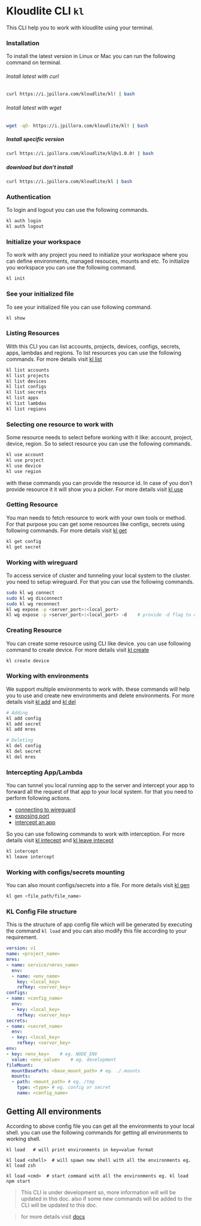 # Kloudlite CLI `kl`

This CLI help you to work with kloudlite using your terminal.

### Installation

To install the latest version in Linux or Mac you can run the following command on terminal.

###### Install latest with curl
```sh
curl https://i.jpillora.com/kloudlite/kl! | bash
```

###### Install latest with wget

```sh
wget -qO- https://i.jpillora.com/kloudlite/kl! | bash
```

##### Install specific version
```sh
curl https://i.jpillora.com/kloudlite/kl@v1.0.0! | bash
```

##### download but don't install
```sh
curl https://i.jpillora.com/kloudlite/kl | bash
```

### Authentication

To login and logout you can use the following commands.

```sh
kl auth login
kl auth logout
```

### Initialize your workspace
To work with any project you need to initialize your workspace where you can define 
environments, managed resouces, mounts and etc.
To initialize you workspace you can use the following command.
```sh
kl init
```

### See your initialized file
To see your initialized file you can use following command.
```sh
kl show
```



### Listing Resources

With this CLI you can list accounts, projects, devices, configs, secrets, apps, lambdas and regions.
To list resources you can use the following commands.
For more details visit [kl list](./docs/kl_list.md)


```sh
kl list accounts
kl list projects
kl list devices
kl list configs
kl list secrets
kl list apps
kl list lambdas
kl list regions
```

### Selecting one resource to work with 

Some resource needs to select before working with it like: account, project, device, region. 
So to select resource you can use the following commands.

```sh
kl use account
kl use project
kl use device
kl use region
```

with these commands you can provide the resource id. In case of you don't provide resource 
it it will show you a picker. For more details visit [kl use](./docs/kl_use.md)

### Getting Resource

You man needs to fetch resource to work with your own tools or method. 
For that purpose you can get some resources like configs, secrets using following commands. 
For more details visit [kl get](./docs/kl_get.md)

```sh
kl get config
kl get secret
```

### Working with wireguard

To access service of cluster and tunneling your local system to the cluster. you need to setup wireguard.
For that you can use the following commands.

```sh
sudo kl wg connect
sudo kl wg disconnect
sudo kl wg reconnect
kl wg expose -p <server_port>:<local_port>
kl wg expose -p <server_port>:<local_port> -d    # provide -d flag to delete
```

### Creating Resource
You can create some resource using CLI like device. you can use following command to create device. 
For more details visit [kl create](./docs/kl_create.md)

```sh
kl create device
```

### Working with environments
We support multiple environments to work with. these commands 
will help you to use and create new environments and delete environments.
For more details visit [kl add](./docs/kl_add.md) and [kl del](./docs/kl_del.md)


```sh
# Adding
kl add config
kl add secret
kl add mres

# Deleting
kl del config
kl del secret
kl del mres
```

### Intercepting App/Lambda
You can tunnel you local running app to the server and intercept your app to forward all the request of that app to your local system. 
for that you need to perform following actions.
- [connecting to wireguard](./docs/kl_wg_connect.md)
- [exposing port](./docs/kl_wg_expose.md)
- [intercept an app](./docs/kl_intercept.md)

So you can use following commands to work with interception. 
For more details visit [kl intecept](./docs/kl_intercept.md) and [kl leave intecept](./docs/kl_intercept.md)

```sh
kl intercept
kl leave intercept
```

### Working with configs/secrets mounting
You can also mount configs/secrets into a file.
For more details visit [kl gen](./docs/kl_gen.md)

```sh
kl gen <file_path/file_name>
```


### KL Config File structure
This is the structure of app config file which will be generated by executing the command `kl load` and 
you can also modify this file according to your requirement.
```yaml
version: v1
name: <project_name>
mres: 
- name: service/<mres_name>
  env:
  - name: <env_name>
    key: <local_key>
    refkey: <server_key>
configs:
- name: <config_name>
  env:
  - key: <local_key>
    refkey: <server_key>
secrets:
- name: <secret_name>
  env:
  - key: <local_key> 
    refkey: <server_key> 
env:
- key: <env_key>    # eg. NODE_ENV
  value: <env_value>    # eg. development
fileMount:
  mountBasePath: <base_mount_path> # eg. ./.mounts
  mounts:
  - path: <mount_path> # eg. /tmp
    type: <type> # eg. config or secret
    name: <config_name>
```

## Getting All environments 
According to above config file you can get all the environments to your local shell.
you can use the following commands for getting all environments to working shell.
```
kl load   # will print environments in key=value format

kl load <shell>  # will spawn new shell with all the environments eg. kl load zsh

kl load <cmd>  # start command with all the environments eg. kl load npm start
```



> This CLI is under development so, more information will will be updated in this doc. also if some new commands will be added to the CLI will be updated to this doc.


> for more details visit [docs](./docs/kl.md)
